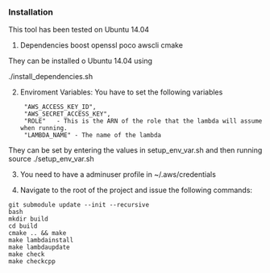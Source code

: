 
### Installation ###
This tool has been tested on Ubuntu 14.04


1. Dependencies boost openssl poco awscli cmake

They can be installed o Ubuntu 14.04 using

./install_dependencies.sh

2. Enviroment Variables:
You have to set the following variables

        "AWS_ACCESS_KEY_ID",
        "AWS_SECRET_ACCESS_KEY",
        "ROLE"   - This is the ARN of the role that the lambda will assume when running.
        "LAMBDA_NAME" - The name of the lambda

They can be set by entering the values in setup_env_var.sh and then running source ./setup_env_var.sh

3. You need to have a adminuser profile in ~/.aws/credentials

4. Navigate to the root of the project and issue the following commands:
```
git submodule update --init --recursive
bash
mkdir build
cd build
cmake .. && make
make lambdainstall
make lambdaupdate
make check
make checkcpp
```
